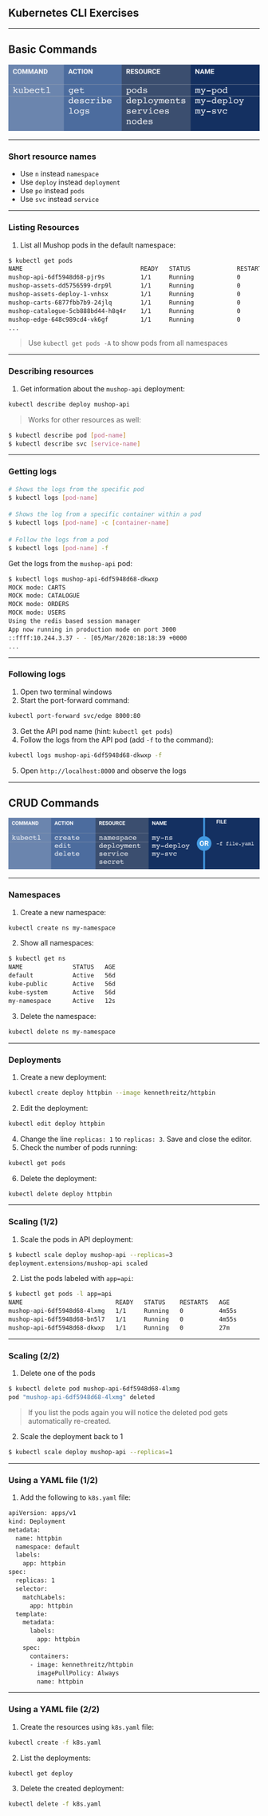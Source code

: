 ## Kubernetes CLI Exercises 

---

## Basic Commands

![Basic kubectl commands](/images/k8s/kubectl-basic-cmds.png)

---

### Short resource names

 - Use `n` instead `namespace`
 - Use `deploy` instead `deployment`
 - Use `po` instead `pods`
 - Use `svc` instead `service` 

---

### Listing Resources 

1. List all Mushop pods in the default namespace: 

```bash
$ kubectl get pods
NAME                                 READY   STATUS             RESTARTS   AGE
mushop-api-6df5948d68-pjr9s          1/1     Running            0          9m35s
mushop-assets-dd5756599-drp9l        1/1     Running            0          9m35s
mushop-assets-deploy-1-vnhsx         1/1     Running            0          9m35s
mushop-carts-6877fbb7b9-24jlq        1/1     Running            0          9m34s
mushop-catalogue-5cb888bd44-h8q4r    1/1     Running            0          9m35s
mushop-edge-648c989cd4-vk6gf         1/1     Running            0          9m35s
...
```
>Use `kubectl get pods -A` to show pods from all namespaces

---

### Describing resources 

1. Get information about the `mushop-api` deployment:

```bash
kubectl describe deploy mushop-api
```

> Works for other resources as well:
  ```bash
  $ kubectl describe pod [pod-name]
  $ kubectl describe svc [service-name]
  ```

---

### Getting logs 

```bash
# Shows the logs from the specific pod
$ kubectl logs [pod-name]

# Shows the log from a specific container within a pod
$ kubectl logs [pod-name] -c [container-name]

# Follow the logs from a pod
$ kubectl logs [pod-name] -f
```

Get the logs from the `mushop-api` pod:

```bash
$ kubectl logs mushop-api-6df5948d68-dkwxp
MOCK mode: CARTS
MOCK mode: CATALOGUE
MOCK mode: ORDERS
MOCK mode: USERS
Using the redis based session manager
App now running in production mode on port 3000
::ffff:10.244.3.37 - - [05/Mar/2020:18:18:39 +0000
...
```

---

### Following logs

1. Open two terminal windows
2. Start the port-forward command:

```bash
kubectl port-forward svc/edge 8000:80
```

3. Get the API pod name (hint: `kubectl get pods`)
4. Follow the logs from the API pod (add `-f` to the command):

```bash
kubectl logs mushop-api-6df5948d68-dkwxp -f
```

5. Open `http://localhost:8000` and observe the logs

---

## CRUD Commands

![CRUD commands](/images/k8s/kubectl-crud-cmds.png)

---

### Namespaces

1. Create a new namespace:

```bash
kubectl create ns my-namespace
```

2. Show all namespaces:

```bash
$ kubectl get ns
NAME              STATUS   AGE
default           Active   56d
kube-public       Active   56d
kube-system       Active   56d
my-namespace      Active   12s
```

3. Delete the namespace:

```bash
kubectl delete ns my-namespace
```

---

### Deployments

1. Create a new deployment:

```bash
kubectl create deploy httpbin --image kennethreitz/httpbin
```
2. Edit the deployment:

```bash
kubectl edit deploy httpbin
```
4. Change the line `replicas: 1` to `replicas: 3`. Save and close the editor.
5. Check the number of pods running:

```bash
kubectl get pods
```
6. Delete the deployment:

```bash
kubectl delete deploy httpbin
```

---

### Scaling (1/2)

1. Scale the pods in API deployment:

```bash
$ kubectl scale deploy mushop-api --replicas=3
deployment.extensions/mushop-api scaled
```
2. List the pods labeled with `app=api`:

```bash
$ kubectl get pods -l app=api
NAME                          READY   STATUS    RESTARTS   AGE
mushop-api-6df5948d68-4lxmg   1/1     Running   0          4m55s
mushop-api-6df5948d68-bn5l7   1/1     Running   0          4m55s
mushop-api-6df5948d68-dkwxp   1/1     Running   0          27m
```

---

### Scaling (2/2)

1. Delete one of the pods

```bash
$ kubectl delete pod mushop-api-6df5948d68-4lxmg
pod "mushop-api-6df5948d68-4lxmg" deleted
```

>If you list the pods again you will notice the deleted pod gets automatically re-created.

2. Scale the deployment back to 1

```bash
$ kubectl scale deploy mushop-api --replicas=1
```

---

### Using a YAML file (1/2)

1. Add the following to `k8s.yaml` file:

```bash
apiVersion: apps/v1
kind: Deployment
metadata:
  name: httpbin
  namespace: default
  labels:
    app: httpbin
spec:
  replicas: 1
  selector:
    matchLabels:
      app: httpbin
  template:
    metadata:
      labels:
        app: httpbin
    spec:
      containers:
      - image: kennethreitz/httpbin
        imagePullPolicy: Always
        name: httpbin
```

---

### Using a YAML file (2/2)

1. Create the resources using `k8s.yaml` file:

```bash
kubectl create -f k8s.yaml
```

2. List the deployments:

```bash
kubectl get deploy
```

3. Delete the created deployment:

```bash
kubectl delete -f k8s.yaml
```